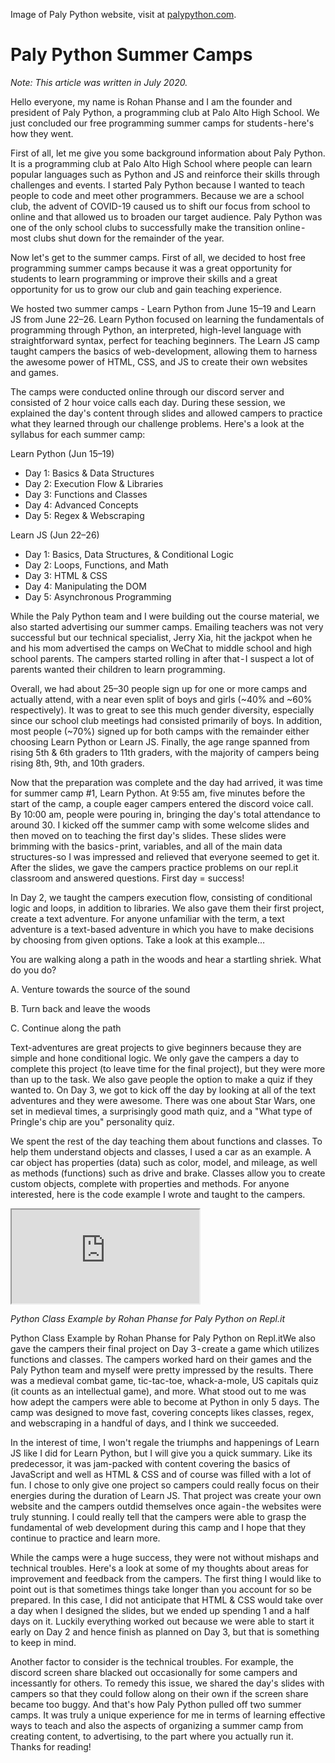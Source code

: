 Image of Paly Python website, visit at <a href = "https://palypython.com" target = "_blank">palypython.com</a>.

# Paly Python Summer Camps

*Note: This article was written in July 2020.*

Hello everyone, my name is Rohan Phanse and I am the founder and president of Paly Python, a programming club at Palo Alto High School. We just concluded our free programming summer camps for students - here's how they went.

First of all, let me give you some background information about Paly Python. It is a programming club at Palo Alto High School where people can learn popular languages such as Python and JS and reinforce their skills through challenges and events. I started Paly Python because I wanted to teach people to code and meet other programmers. Because we are a school club, the advent of COVID-19 caused us to shift our focus from school to online and that allowed us to broaden our target audience. Paly Python was one of the only school clubs to successfully make the transition online - most clubs shut down for the remainder of the year.

Now let's get to the summer camps. First of all, we decided to host free programming summer camps because it was a great opportunity for students to learn programming or improve their skills and a great opportunity for us to grow our club and gain teaching experience.

We hosted two summer camps - Learn Python from June 15–19 and Learn JS from June 22–26. Learn Python focused on learning the fundamentals of programming through Python, an interpreted, high-level language with straightforward syntax, perfect for teaching beginners. The Learn JS camp taught campers the basics of web-development, allowing them to harness the awesome power of HTML, CSS, and JS to create their own websites and games.

The camps were conducted online through our discord server and consisted of 2 hour voice calls each day. During these session, we explained the day's content through slides and allowed campers to practice what they learned through our challenge problems. Here's a look at the syllabus for each summer camp:

Learn Python (Jun 15–19)
* Day 1: Basics & Data Structures
* Day 2: Execution Flow & Libraries
* Day 3: Functions and Classes
* Day 4: Advanced Concepts
* Day 5: Regex & Webscraping

Learn JS (Jun 22–26)
* Day 1: Basics, Data Structures, & Conditional Logic
* Day 2: Loops, Functions, and Math
* Day 3: HTML & CSS
* Day 4: Manipulating the DOM
* Day 5: Asynchronous Programming

While the Paly Python team and I were building out the course material, we also started advertising our summer camps. Emailing teachers was not very successful but our technical specialist, Jerry Xia, hit the jackpot when he and his mom advertised the camps on WeChat to middle school and high school parents. The campers started rolling in after that - I suspect a lot of parents wanted their children to learn programming.

Overall, we had about 25–30 people sign up for one or more camps and actually attend, with a near even split of boys and girls (~40% and ~60% respectively). It was to great to see this much gender diversity, especially since our school club meetings had consisted primarily of boys. In addition, most people (~70%) signed up for both camps with the remainder either choosing Learn Python or Learn JS. Finally, the age range spanned from rising 5th & 6th graders to 11th graders, with the majority of campers being rising 8th, 9th, and 10th graders.

Now that the preparation was complete and the day had arrived, it was time for summer camp #1, Learn Python. At 9:55 am, five minutes before the start of the camp, a couple eager campers entered the discord voice call. By 10:00 am, people were pouring in, bringing the day's total attendance to around 30. I kicked off the summer camp with some welcome slides and then moved on to teaching the first day's slides. These slides were brimming with the basics - print, variables, and all of the main data structures-so I was impressed and relieved that everyone seemed to get it. After the slides, we gave the campers practice problems on our repl.it classroom and answered questions. First day = success!

In Day 2, we taught the campers execution flow, consisting of conditional logic and loops, in addition to libraries. We also gave them their first project, create a text adventure. For anyone unfamiliar with the term, a text adventure is a text-based adventure in which you have to make decisions by choosing from given options. Take a look at this example…

You are walking along a path in the woods and hear a startling shriek. What do you do?

A. Venture towards the source of the sound

B. Turn back and leave the woods

C. Continue along the path

Text-adventures are great projects to give beginners because they are simple and hone conditional logic. We only gave the campers a day to complete this project (to leave time for the final project), but they were more than up to the task. We also gave people the option to make a quiz if they wanted to.
On Day 3, we got to kick off the day by looking at all of the text adventures and they were awesome. There was one about Star Wars, one set in medieval times, a surprisingly good math quiz, and a "What type of Pringle's chip are you" personality quiz.

We spent the rest of the day teaching them about functions and classes. To help them understand objects and classes, I used a car as an example. A car object has properties (data) such as color, model, and mileage, as well as methods (functions) such as drive and brake. Classes allow you to create custom objects, complete with properties and methods. For anyone interested, here is the code example I wrote and taught to the campers.

<div className = "wrapper-container">
    <div className = "wrapper">
        <iframe className = "frame" src = "https://repl.it/@Roar123/Python-Classes?lite=true&referrer=https%3A%2F%2Frohanphanse.medium.com%2Fpaly-python-summer-camps-5e6433e3cd5c"></iframe>
    </div>
</div>

<div class = "g-center-row">

*Python Class Example by Rohan Phanse for Paly Python on Repl.it*

</div>

Python Class Example by Rohan Phanse for Paly Python on Repl.itWe also gave the campers their final project on Day 3 - create a game which utilizes functions and classes. The campers worked hard on their games and the Paly Python team and myself were pretty impressed by the results. There was a medieval combat game, tic-tac-toe, whack-a-mole, US capitals quiz (it counts as an intellectual game), and more. What stood out to me was how adept the campers were able to become at Python in only 5 days. The camp was designed to move fast, covering concepts likes classes, regex, and webscraping in a handful of days, and I think we succeeded.

In the interest of time, I won't regale the triumphs and happenings of Learn JS like I did for Learn Python, but I will give you a quick summary. Like its predecessor, it was jam-packed with content covering the basics of JavaScript and well as HTML & CSS and of course was filled with a lot of fun. I chose to only give one project so campers could really focus on their energies during the duration of Learn JS. That project was create your own website and the campers outdid themselves once again - the websites were truly stunning. I could really tell that the campers were able to grasp the fundamental of web development during this camp and I hope that they continue to practice and learn more.

While the camps were a huge success, they were not without mishaps and technical troubles. Here's a look at some of my thoughts about areas for improvement and feedback from the campers.
The first thing I would like to point out is that sometimes things take longer than you account for so be prepared. In this case, I did not anticipate that HTML & CSS would take over a day when I designed the slides, but we ended up spending 1 and a half days on it. Luckily everything worked out because we were able to start it early on Day 2 and hence finish as planned on Day 3, but that is something to keep in mind.

Another factor to consider is the technical troubles. For example, the discord screen share blacked out occasionally for some campers and incessantly for others. To remedy this issue, we shared the day's slides with campers so that they could follow along on their own if the screen share became too buggy.
And that's how Paly Python pulled off two summer camps. It was truly a unique experience for me in terms of learning effective ways to teach and also the aspects of organizing a summer camp from creating content, to advertising, to the part where you actually run it.
Thanks for reading!